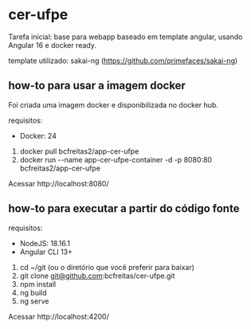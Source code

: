# cer-ufpe

Tarefa inicial: base para webapp baseado em template angular, usando Angular 16 e docker ready.

template utilizado: sakai-ng (https://github.com/primefaces/sakai-ng) 

## how-to para usar a imagem docker

Foi criada uma imagem docker e disponibilizada no docker hub.

requisitos: 
* Docker: 24

1. docker pull bcfreitas2/app-cer-ufpe
2. docker run --name app-cer-ufpe-container -d -p 8080:80 bcfreitas2/app-cer-ufpe

Acessar http://localhost:8080/

## how-to para executar a partir do código fonte

requisitos: 
* NodeJS: 18.16.1
* Angular CLI 13+

1. cd ~/git (ou o diretório que você preferir para baixar)
2. git clone git@github.com:bcfreitas/cer-ufpe.git
3. npm install
4. ng build
5. ng serve

Acessar http://localhost:4200/

